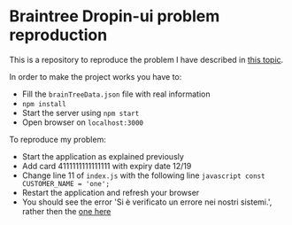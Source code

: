 # Braintree Dropin-ui problem reproduction

This is a repository to reproduce the problem I have described in [this topic](https://github.com/braintree/braintree-web-drop-in/issues/406).

In order to make the project works you have to:
- Fill the `brainTreeData.json` file with real information
- `npm install`
- Start the server using `npm start`
- Open browser on `localhost:3000`

To reproduce my problem:
- Start the application as explained previously
- Add card 4111111111111111 with expiry date 12/19
- Change line 11 of `index.js` with the following line ```javascript const CUSTOMER_NAME = 'one';```
- Restart the application and refresh your browser
- You should see the error 'Si è verificato un errore nei nostri sistemi.', rather then the [one here](https://github.com/braintree/braintree-web-drop-in/blob/master/src/translations/it_IT.js#L20)
